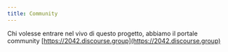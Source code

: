 ```yaml
---
title: Community
---
```


Chi volesse entrare nel vivo di questo progetto, abbiamo il portale community [https://2042.discourse.group](https://2042.discourse.group)

